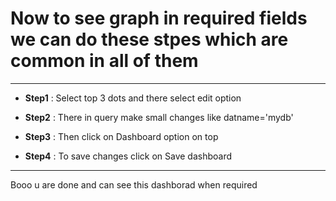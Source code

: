 # Now to see graph in required fields we can do these stpes which are common in all of them
---
- **Step1** : Select top 3 dots and there select edit option 

- **Step2** : There in query make small changes like datname='mydb'

- **Step3** : Then click on Dashboard option on top 

- **Step4** : To save changes click on Save dashboard
---
Booo u are done and can see this dashborad when required
